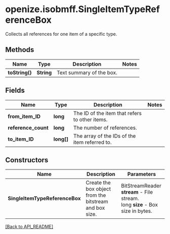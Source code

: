 # openize.isobmff.SingleItemTypeReferenceBox

Collects all references for one item of a specific type.

## Methods

Name | Type | Description | Notes
------------ | ------------- | ------------- | -------------
**toString()** | **String** | Text summary of the box. | 

## Fields

Name | Type | Description | Notes
------------ | ------------- | ------------- | -------------
**from_item_ID** | **long** | The ID of the item that refers to other items. | 
**reference_count** | **long** | The number of references. | 
**to_item_ID** | **long[]** | The array of the IDs of the item referred to. | 

## Constructors

Name | Description | Parameters
------------ | ------------- | -------------
**SingleItemTypeReferenceBox** | Create the box object from the bitstream and box size. | BitStreamReader **stream** - File stream.<br />long **size** - Box size in bytes.

[[Back to API_README]](API_README.md)